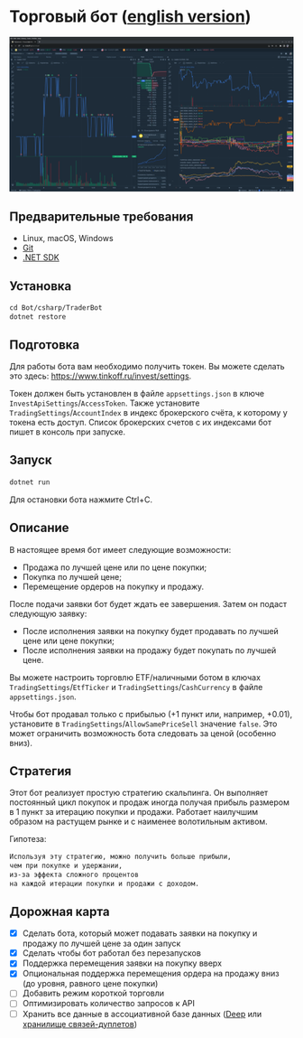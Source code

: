 # Торговый бот ([english version](README.md))
[![Торговля с ботом](trading.png)](trading.png)

## Предварительные требования
* Linux, macOS, Windows
* [Git](https://git-scm.com/downloads)
* [.NET SDK](https://dotnet.microsoft.com/download)

## Установка
```
cd Bot/csharp/TraderBot
dotnet restore
```

## Подготовка

Для работы бота вам необходимо получить токен. Вы можете сделать это здесь: https://www.tinkoff.ru/invest/settings.

Токен должен быть установлен в файле `appsettings.json` в ключе `InvestApiSettings`/`AccessToken`. Также установите `TradingSettings`/`AccountIndex` в индекс брокерского счёта, к которому у токена есть доступ. Список брокерских счетов с их индексами бот пишет в консоль при запуске.

## Запуск
```sh
dotnet run
```

Для остановки бота нажмите Ctrl+C.

## Описание

В настоящее время бот имеет следующие возможности:
* Продажа по лучшей цене или по цене покупки;
* Покупка по лучшей цене;
* Перемещение ордеров на покупку и продажу.

После подачи заявки бот будет ждать ее завершения. Затем он подаст следующую заявку:
* После исполнения заявки на покупку будет продавать по лучшей цене или цене покупки;
* После исполнения заявки на продажу будет покупать по лучшей цене.

Вы можете настроить торговлю ETF/наличными ботом в ключах `TradingSettings`/`EtfTicker` и `TradingSettings`/`CashCurrency` в файле `appsettings.json`.

Чтобы бот продавал только с прибылью (+1 пункт или, например, +0.01), установите в `TradingSettings`/`AllowSamePriceSell` значение `false`. Это может ограничить возможность бота следовать за ценой (особенно вниз).

## Стратегия

Этот бот реализует простую стратегию скальпинга.
Он выполняет постоянный цикл покупок и продаж иногда получая прибыль размером в 1 пункт за итерацию покупки и продажи.
Работает наилучшим образом на растущем рынке и с наименее волотильным активом.

Гипотеза:
```
Используя эту стратегию, можно получить больше прибыли,
чем при покупке и удержании,
из-за эффекта сложного процентов
на каждой итерации покупки и продажи с доходом.
```

## Дорожная карта
- [x] Сделать бота, который может подавать заявки на покупку и продажу по лучшей цене за один запуск
- [x] Сделать чтобы бот работал без перезапусков
- [x] Поддержка перемещения заявки на покупку вверх
- [x] Опциональная поддержка перемещения ордера на продажу вниз (до уровня, равного цене покупки)
- [ ] Добавить режим короткой торговли
- [ ] Оптимизировать количество запросов к API
- [ ] Хранить все данные в ассоциативной базе данных ([Deep](https://github.com/deep-foundation) или [хранилище связей-дуплетов](https://github.com/linksplatform/Data.Doublets))
